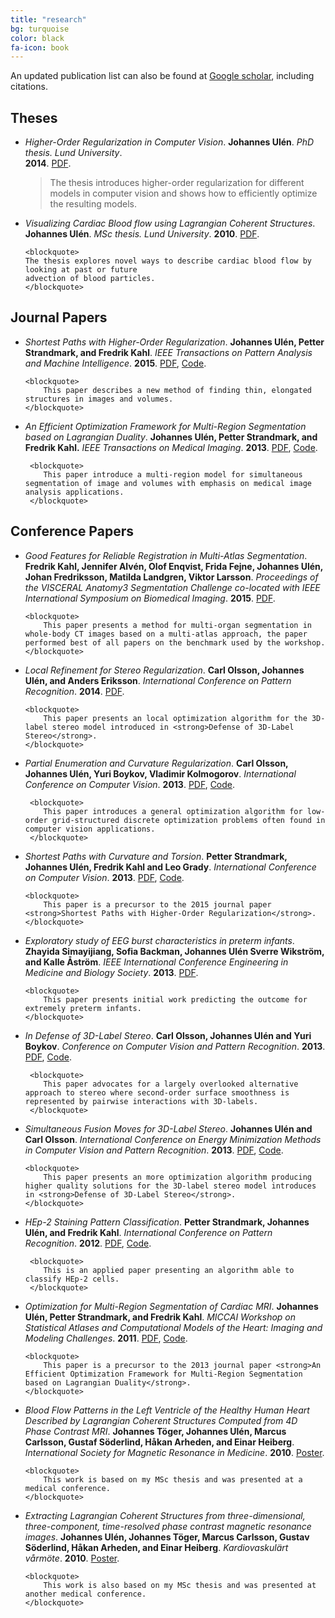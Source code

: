```yaml
---
title: "research"
bg: turquoise
color: black
fa-icon: book
---
```



An updated publication list can also be found at <a href="https://scholar.google.se/citations?user=pJWnIVAAAAAJ">Google scholar</a>, including citations.

## Theses


<ul><li>
	<em>Higher-Order Regularization in Computer Vision</em>.
	<strong>Johannes Ulén</strong>.
	<em>PhD thesis. Lund University</em>. <br />
	<strong>2014</strong>.
	<a href="https://github.com/johannesu/johannesu.github.io/releases/download/1.0.0/phd.pdf">PDF</a>.
	<blockquote>
		The thesis introduces higher-order regularization for different models in computer vision
		and shows how to efficiently optimize the resulting models.
	</blockquote>
</li></ul>


<ul><li>
	<em>Visualizing Cardiac Blood flow using Lagrangian Coherent Structures</em>.
	<strong>Johannes Ulén</strong>.
	<em>MSc thesis. Lund University</em>.
	<strong>2010</strong>.
	<a href="https://github.com/johannesu/johannesu.github.io/releases/download/1.0.0/msc.pdf">PDF</a>.

	<blockquote>
	The thesis explores novel ways to describe cardiac blood flow by looking at past or future
	advection of blood particles.
	</blockquote>
</li></ul>

## Journal Papers

<ul><li>
	<em>Shortest Paths with Higher-Order Regularization</em>.
	<strong>Johannes Ulén, Petter Strandmark, and Fredrik Kahl</strong>.
	<em>IEEE Transactions on Pattern Analysis and Machine Intelligence</em>.
	<strong>2015</strong>.
	<a href="https://github.com/johannesu/johannesu.github.io/releases/download/1.0.0/ulen-strandmark-etal-itpami-15.pdf">PDF</a>,
	 <a href="https://github.com/PetterS/curve_extraction">Code</a>.

 	<blockquote>
		This paper describes a new method of finding thin, elongated structures in images and volumes.
 	</blockquote>
</li></ul>

<ul><li>
	<em>An Efficient Optimization Framework for Multi-Region Segmentation based on Lagrangian Duality</em>.
	<strong>Johannes Ulén, Petter Strandmark, and Fredrik Kahl.</strong>
	<em>IEEE Transactions on Medical Imaging</em>.
	<strong>2013</strong>.
	<a href="https://github.com/johannesu/johannesu.github.io/releases/download/1.0.0/ulen-strandmark-etal-itmi-12.pdf">PDF</a>,
	 <a href="https://github.com/johannesu/multi-region">Code</a>.

	 <blockquote>
	 	This paper introduce a multi-region model for simultaneous segmentation of image and volumes with emphasis on medical image analysis applications.
	 </blockquote>
</li></ul>

## Conference Papers

<ul><li>
	<em>Good Features for Reliable Registration in Multi-Atlas Segmentation</em>.
	<strong>Fredrik Kahl, Jennifer Alvén, Olof Enqvist, Frida Fejne, Johannes Ulén, Johan Fredriksson, Matilda Landgren,  Viktor Larsson</strong>.
	<em>Proceedings of the VISCERAL Anatomy3 Segmentation Challenge co-located with IEEE International Symposium on Biomedical Imaging</em>.
	<strong>2015</strong>.
	<a href="https://github.com/johannesu/johannesu.github.io/releases/download/1.0.0/isbipaper.pdf">PDF</a>.

	<blockquote>
		This paper presents a method for multi-organ segmentation in whole-body CT images based on a multi-atlas approach, the paper performed best of all papers on the benchmark used by the workshop.
	</blockquote>
</li></ul>

<ul><li>
	<em>Local Refinement for Stereo Regularization</em>.
	<strong>Carl Olsson, Johannes Ulén, and Anders Eriksson</strong>.
	<em>International Conference on Pattern Recognition</em>.
	<strong>2014</strong>.
	<a href="https://github.com/johannesu/johannesu.github.io/releases/download/1.0.0/olsson-ulen-etal-icpr-14.pdf">PDF</a>.

	<blockquote>
		This paper presents an local optimization algorithm for the 3D-label stereo model introduced in <strong>Defense of 3D-Label Stereo</strong>.
	</blockquote>
</li></ul>

<ul><li>
	<em>Partial Enumeration and Curvature Regularization</em>.
	<strong>Carl Olsson, Johannes Ulén, Yuri Boykov, Vladimir Kolmogorov</strong>.
	<em>International Conference on Computer Vision</em>.
	<strong>2013</strong>.
	<a href="https://github.com/johannesu/johannesu.github.io/releases/download/1.0.0/olsson-ulen-etal-iccv-13.pdf">PDF</a>,
 	 <a href="https://github.com/johannesu/partial-enumeration">Code</a>.

 	 <blockquote>
 	 	This paper introduces a general optimization algorithm for low-order grid-structured discrete optimization problems often found in computer vision applications.
 	 </blockquote>
</li></ul>

<ul><li>
	<em>Shortest Paths with Curvature and Torsion</em>.
	<strong>Petter Strandmark, Johannes Ulén, Fredrik Kahl and Leo Grady</strong>.
	<em>International Conference on Computer Vision</em>.
	<strong>2013</strong>.
	<a href="https://github.com/johannesu/johannesu.github.io/releases/download/1.0.0/strandmark-ulen-etal-iccv-13.pdf">PDF</a>,
	 <a href="https://github.com/PetterS/curve_extraction">Code</a>.

  	<blockquote>
		This paper is a precursor to the 2015 journal paper <strong>Shortest Paths with Higher-Order Regularization</strong>.
 	</blockquote>
</li></ul>

<ul><li>
	<em>Exploratory study of EEG burst characteristics in preterm infants</em>.
	<strong>Zhayida Simayijiang, Sofia Backman, Johannes Ulén Sverre Wikström, and Kalle Åström</strong>.
	<em>IEEE International Conference Engineering in Medicine and Biology Society</em>.
	<strong>2013</strong>.
	<a href="https://github.com/johannesu/johannesu.github.io/releases/download/1.0.0/eeg.pdf">PDF</a>.

	<blockquote>
		This paper presents initial work predicting the outcome for extremely preterm infants.
	</blockquote>
</li></ul>

<ul><li>
	<em>In Defense of 3D-Label Stereo</em>.
	<strong>Carl Olsson, Johannes Ulén and Yuri Boykov</strong>.
	<em>Conference on Computer Vision and Pattern Recognition</em>.
	<strong>2013</strong>.
	<a href="https://github.com/johannesu/johannesu.github.io/releases/download/1.0.0/olsson-ulen-etal-c2-13.pdf">PDF</a>,
	 <a href="https://github.com/johannesu/stereo">Code</a>.

	 <blockquote>
	 	This paper advocates for a largely overlooked alternative approach to stereo where second-order surface smoothness is represented by pairwise interactions with 3D-labels.
	 </blockquote>
</li></ul>

<ul><li>
	<em>Simultaneous Fusion Moves for 3D-Label Stereo</em>.
	<strong>Johannes Ulén and Carl Olsson</strong>.
	<em>International Conference on Energy Minimization Methods in Computer Vision and Pattern Recognition</em>.
	<strong>2013</strong>.
		<a href="https://github.com/johannesu/johannesu.github.io/releases/download/1.0.0/ulen-olsson-e-13.pdf">PDF</a>,
		 <a href="https://github.com/johannesu/stereo">Code</a>.

 	<blockquote>
		This paper presents an more optimization algorithm producing higher quality solutions for the 3D-label stereo model introduces in <strong>Defense of 3D-Label Stereo</strong>.
	</blockquote>
</li></ul>

<ul><li>
	<em>HEp-2 Staining Pattern Classification</em>.
	<strong>Petter Strandmark, Johannes Ulén, and Fredrik Kahl</strong>.
	<em>International Conference on Pattern Recognition</em>.
	<strong>2012</strong>.
	<a href="https://github.com/johannesu/johannesu.github.io/releases/download/1.0.0/strandmark-ulen-etal-icpr.pdf">PDF</a>,
	 <a href="https://github.com/PetterS/hep-2">Code</a>.

	 <blockquote>
	 	This is an applied paper presenting an algorithm able to classify HEp-2 cells.
	 </blockquote>
</li></ul>

<ul><li>
	<em>Optimization for Multi-Region Segmentation of Cardiac MRI</em>.
	<strong>Johannes Ulén, Petter Strandmark, and Fredrik Kahl</strong>.
	<em>MICCAI Workshop on Statistical Atlases and Computational Models of the Heart: Imaging and Modeling Challenges</em>.
	<strong>2011</strong>.
	<a href="https://github.com/johannesu/johannesu.github.io/releases/download/1.0.0/ulen-strandmark-etal-stacom-11.pdf">PDF</a>,
	 <a href="https://github.com/johannesu/multi-region">Code</a>.

  	<blockquote>
		This paper is a precursor to the 2013 journal paper <strong>An Efficient Optimization Framework for Multi-Region Segmentation based on Lagrangian Duality</strong>.
 	</blockquote>
</li></ul>

<ul><li>
	<em>Blood Flow Patterns in the Left Ventricle of the Healthy Human Heart Described by Lagrangian Coherent Structures Computed from 4D Phase Contrast MRI</em>.
	<strong>Johannes Töger, Johannes Ulén, Marcus Carlsson, Gustaf Söderlind, Håkan Arheden, and Einar Heiberg</strong>.
	<em>International Society for Magnetic Resonance in Medicine</em>.
	<strong>2010</strong>.
	<a href="https://github.com/johannesu/johannesu.github.io/releases/download/1.0.0/toger-ulen-etal-isfmrm-10.pdf">Poster</a>.

	<blockquote>
		This work is based on my MSc thesis and was presented at a medical conference.
	</blockquote>
</li></ul>

<ul><li>
	<em>Extracting Lagrangian Coherent Structures from three-dimensional, three-component, time-resolved phase contrast magnetic resonance images</em>.
	<strong>Johannes Ulén, Johannes Töger, Marcus Carlsson, Gustav Söderlind, Håkan Arheden, and Einar Heiberg</strong>.
	<em>Kardiovaskulärt vårmöte</em>.
	<strong>2010</strong>.
	<a href="https://github.com/johannesu/johannesu.github.io/releases/download/1.0.0/ulen-toger-etal-skv2-10">Poster</a>.

	<blockquote>
		This work is also based on my MSc thesis and was presented at another medical conference.
	</blockquote>
</li></ul>
